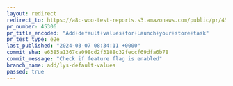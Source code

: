 ```yaml
---
layout: redirect
redirect_to: https://a8c-woo-test-reports.s3.amazonaws.com/public/pr/45306/e2e/index.html
pr_number: 45306
pr_title_encoded: "Add+default+values+for+Launch+your+store+task"
pr_test_type: e2e
last_published: "2024-03-07 08:34:11 +0000"
commit_sha: e6385a1367ca098cd2f3188c32feccf69dfa6b78
commit_message: "Check if feature flag is enabled"
branch_name: add/lys-default-values
passed: true
---
```

